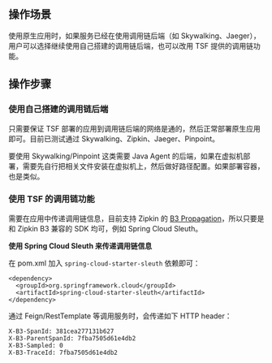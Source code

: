 ## 操作场景

使用原生应用时，如果服务已经在使用调用链后端（如 Skywalking、Jaeger），用户可以选择继续使用自己搭建的调用链后端，也可以改用 TSF 提供的调用链功能。

## 操作步骤

### 使用自己搭建的调用链后端

只需要保证 TSF 部署的应用到调用链后端的网络是通的，然后正常部署原生应用即可。目前已测试通过 Skywalking、Zipkin、Jaeger、Pinpoint。

要使用 Skywalking/Pinpoint 这类需要 Java Agent 的后端，如果在虚拟机部署，需要先自行把相关文件安装在虚拟机上，然后做好路径配置。如果部署容器，也是类似。

### 使用 TSF 的调用链功能

需要在应用中传递调用链信息，目前支持 Zipkin 的 [B3 Propagation](https://github.com/openzipkin/b3-propagation)，所以只要是和 Zipkin B3 兼容的 SDK 均可，例如 Spring Cloud Sleuth。

**使用 Spring Cloud Sleuth 来传递调用链信息**

在 pom.xml 加入 `spring-cloud-starter-sleuth` 依赖即可：
```
<dependency>
  <groupId>org.springframework.cloud</groupId>
  <artifactId>spring-cloud-starter-sleuth</artifactId>
</dependency>
```

通过 Feign/RestTemplate 等调用服务时，会传递如下 HTTP header：
```
X-B3-SpanId: 381cea277131b627
X-B3-ParentSpanId: 7fba7505d61e4db2
X-B3-Sampled: 0
X-B3-TraceId: 7fba7505d61e4db2
```
